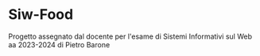 # Siw-Food
Progetto assegnato dal docente​ per l'esame di Sistemi Informativi sul Web​ aa 2023-2024​ di Pietro Barone
